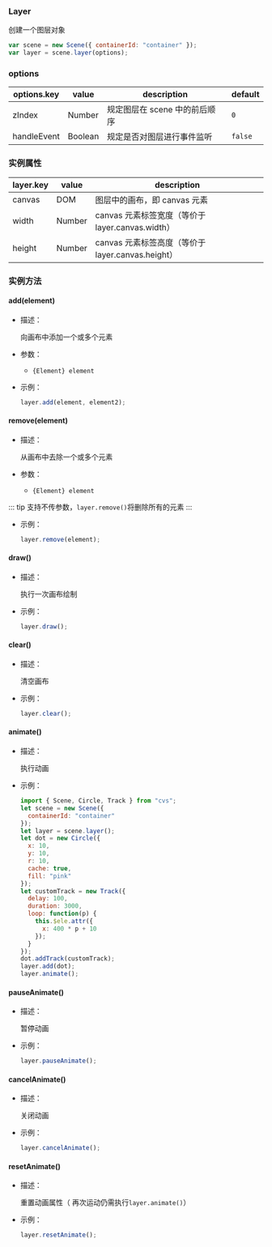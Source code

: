 ### Layer

创建一个图层对象

```js
var scene = new Scene({ containerId: "container" });
var layer = scene.layer(options);
```

### options

| options.key | value   | description                   | default |
| ----------- | ------- | ----------------------------- | ------- |
| zIndex      | Number  | 规定图层在 scene 中的前后顺序 | `0`     |
| handleEvent | Boolean | 规定是否对图层进行事件监听    | `false` |

### 实例属性

| layer.key | value  | description                                       |
| --------- | ------ | ------------------------------------------------- |
| canvas    | DOM    | 图层中的画布，即 canvas 元素                      |
| width     | Number | canvas 元素标签宽度（等价于 layer.canvas.width）  |
| height    | Number | canvas 元素标签高度（等价于 layer.canvas.height） |

### 实例方法

#### add(element)

- 描述：

  向画布中添加一个或多个元素

- 参数：

  - `{Element} element`

- 示例：
  ```js
  layer.add(element, element2);
  ```

#### remove(element)

- 描述：

  从画布中去除一个或多个元素

- 参数：

  - `{Element} element`

::: tip
支持不传参数，`layer.remove()`将删除所有的元素
:::

- 示例：

  ```js
  layer.remove(element);
  ```

#### draw()

- 描述：

  执行一次画布绘制

- 示例：

  ```js
  layer.draw();
  ```

#### clear()

- 描述：

  清空画布

- 示例：

  ```js
  layer.clear();
  ```

#### animate()

- 描述：

  执行动画

- 示例：

  ```js
  import { Scene, Circle, Track } from "cvs";
  let scene = new Scene({
    containerId: "container"
  });
  let layer = scene.layer();
  let dot = new Circle({
    x: 10,
    y: 10,
    r: 10,
    cache: true,
    fill: "pink"
  });
  let customTrack = new Track({
    delay: 100,
    duration: 3000,
    loop: function(p) {
      this.$ele.attr({
        x: 400 * p + 10
      });
    }
  });
  dot.addTrack(customTrack);
  layer.add(dot);
  layer.animate();
  ```

#### pauseAnimate()

- 描述：

  暂停动画

- 示例：

  ```js
  layer.pauseAnimate();
  ```

#### cancelAnimate()

- 描述：

  关闭动画

- 示例：

  ```js
  layer.cancelAnimate();
  ```

#### resetAnimate()

- 描述：

  重置动画属性（ 再次运动仍需执行`layer.animate()`）

- 示例：

  ```js
  layer.resetAnimate();
  ```
